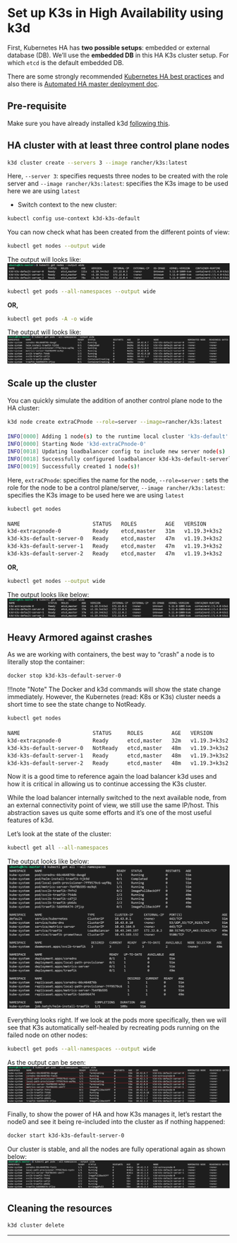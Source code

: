 # Set up K3s in High Availability using k3d

First, Kubernetes HA has **two possible setups**: embedded or external database
(DB). We’ll use the **embedded DB** in this HA K3s cluster setup. For which `etcd`
is the default embedded DB.

There are some strongly recommended [Kubernetes HA best practices](https://kubernetes.io/docs/tasks/administer-cluster/highly-available-master/#best-practices-for-replicating-masters-for-ha-clusters)
and also there is [Automated HA master deployment doc](https://github.com/kubernetes/community/blob/master/contributors/design-proposals/cluster-lifecycle/ha_master.md).

## Pre-requisite

Make sure you have already installed k3d [following this](k3s-using-k3d.md#installing-k3d).

## HA cluster with at least three control plane nodes

```sh
k3d cluster create --servers 3 --image rancher/k3s:latest
```

Here, `--server 3`: specifies requests three nodes to be created with the role server
and `--image rancher/k3s:latest`: specifies the K3s image to be used here we are
using `latest`

- Switch context to the new cluster:

```sh
kubectl config use-context k3d-k3s-default
```

You can now check what has been created from the different points of view:

```sh
kubectl get nodes --output wide
```

The output will looks like:
![k3d HA nodes](../images/k3d_ha_nodes.png)

```sh
kubectl get pods --all-namespaces --output wide
```

**OR,**

```sh
kubectl get pods -A -o wide
```

The output will looks like:
![k3d HA pods](../images/k3d_ha_pods.png)

## Scale up the cluster

You can quickly simulate the addition of another control plane node to the HA cluster:

```sh
k3d node create extraCPnode --role=server --image=rancher/k3s:latest

INFO[0000] Adding 1 node(s) to the runtime local cluster 'k3s-default'...
INFO[0000] Starting Node 'k3d-extraCPnode-0'
INFO[0018] Updating loadbalancer config to include new server node(s)
INFO[0018] Successfully configured loadbalancer k3d-k3s-default-serverlb!
INFO[0019] Successfully created 1 node(s)!
```

Here, `extraCPnode`: specifies the name for the node,
`--role=server` : sets the role for the node to be a control plane/server,
`--image rancher/k3s:latest`: specifies the K3s image to be used here we are
using `latest`

```sh
kubectl get nodes

NAME                       STATUS   ROLES         AGE   VERSION
k3d-extracpnode-0          Ready    etcd,master   31m   v1.19.3+k3s2
k3d-k3s-default-server-0   Ready    etcd,master   47m   v1.19.3+k3s2
k3d-k3s-default-server-1   Ready    etcd,master   47m   v1.19.3+k3s2
k3d-k3s-default-server-2   Ready    etcd,master   47m   v1.19.3+k3s2
```

**OR,**

```sh
kubectl get nodes --output wide
```

The output looks like below:
![k3d added new node](../images/k3d_added_new_node.png)

## Heavy Armored against crashes

As we are working with containers, the best way to “crash” a node is to literally
stop the container:

```sh
docker stop k3d-k3s-default-server-0
```

!!!note "Note"
    The Docker and k3d commands will show the state change immediately. However,
    the Kubernetes (read: K8s or K3s) cluster needs a short time to see the state
    change to NotReady.

```sh
kubectl get nodes

NAME                       STATUS     ROLES         AGE   VERSION
k3d-extracpnode-0          Ready      etcd,master   32m   v1.19.3+k3s2
k3d-k3s-default-server-0   NotReady   etcd,master   48m   v1.19.3+k3s2
k3d-k3s-default-server-1   Ready      etcd,master   48m   v1.19.3+k3s2
k3d-k3s-default-server-2   Ready      etcd,master   48m   v1.19.3+k3s2
```

Now it is a good time to reference again the load balancer k3d uses and how it is
critical in allowing us to continue accessing the K3s cluster.

While the load balancer internally switched to the next available node, from an
external connectivity point of view, we still use the same IP/host. This abstraction
saves us quite some efforts and it’s one of the most useful features of k3d.

Let’s look at the state of the cluster:

```sh
kubectl get all --all-namespaces
```

The output looks like below:
![k3d HA all](../images/k3d_ha_all.png)

Everything looks right. If we look at the pods more specifically, then we will
see that K3s automatically self-healed by recreating pods running on the failed
node on other nodes:

```sh
kubectl get pods --all-namespaces --output wide
```

As the output can be seen:
![k3d self healing HA nodes](../images/k3d_self_healing_ha_nodes.png)

Finally, to show the power of HA and how K3s manages it, let’s restart the node0
and see it being re-included into the cluster as if nothing happened:

```sh
docker start k3d-k3s-default-server-0
```

Our cluster is stable, and all the nodes are fully operational again as shown below:
![k3d restarted node](../images/k3d_restarted_node.png)

## Cleaning the resources

```sh
k3d cluster delete
```

---
